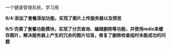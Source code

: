 一个健康管理系统，学习用

**9/4:添加了套餐添加功能，实现了图片上传服务器以及预览**

**9/5:完善了套餐功能模块，实现了分页查询、编辑删除等功能，并使用redis来缓存图片，解决服务器上产生的冗余的图片垃圾，修复了删除检查组时未能成功的问题**